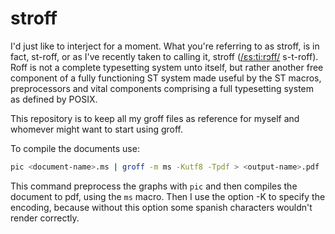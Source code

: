 # stroff
I'd just like to interject for a moment.
What you're referring to as stroff, is in fact, st-roff, or as I've recently taken to calling it, stroff ([/ɛs:ti:rɔff/](https://en.wikipedia.org/wiki/Help:IPA/English) s-t-roff).  
Roff is not a complete typesetting system unto itself, but rather another free component of a fully functioning ST system made useful by the ST macros, preprocessors and vital components comprising a full typesetting system as defined by POSIX.

This repository is to keep all my groff files as reference for myself and whomever might want to start using groff.

To compile the documents use:
```sh
pic <document-name>.ms | groff -m ms -Kutf8 -Tpdf > <output-name>.pdf
```
This command preprocess the graphs with ```pic``` and then compiles the document to pdf, using the ```ms``` macro. Then I use the option -K to specify the encoding, because without this option some spanish characters wouldn't render correctly.